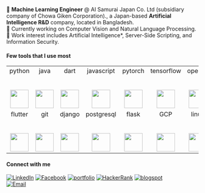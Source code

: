 
:black_square_button:   **Machine Learning Engineer** @ AI Samurai Japan Co. Ltd (subsidiary company of Chowa Giken Corporation)., a Japan-based **Artificial Intelligence R&D** company, located in Bangladesh. </br>
:black_square_button:   Currently working on Computer Vision and Natural Language Processing. </br>
:black_square_button:  Work interest includes Artificial Intelligence*, Server-Side Scripting, and Information Security. </br>

#### Few tools that I use most 

<table>
  <tbody>
    <tr valign="top">
      <td width="14%" align="center">
        <span>python</span><br><br><br>
        <img height="48px" src="https://cdn.svgporn.com/logos/python.svg">
      </td>
      <td width="14%" align="center">
        <span>java</span><br><br><br>
        <img height="48px" src="https://cdn.svgporn.com/logos/java.svg">
      </td>
      <td width="14%" align="center">
        <span>dart</span><br><br><br>
        <img height="48px" src="https://cdn.svgporn.com/logos/dart.svg">
      </td>
      <td width="14%" align="center">
        <span>javascript</span><br><br><br>
        <img height="48px" src="https://cdn.svgporn.com/logos/javascript.svg">
      </td>
      <td width="14%" align="center">
        <span>pytorch</span><br><br><br>
        <img height="48px" src="https://cdn.svgporn.com/logos/pytorch.svg">
      </td>
      <td width="14%" align="center">
        <span>tensorflow</span><br><br><br>
        <img height="48px" src="https://cdn.svgporn.com/logos/tensorflow.svg">
      </td>
      <td width="14%" align="center">
        <span>opencv</span><br><br><br>
        <img height="48px" src="https://cdn.svgporn.com/logos/opencv.svg">
      </td>
    </tr>
    <tr valign="top">
      <td width="14%" align="center">
        <span>flutter</span><br><br><br>
        <img height="48px" src="https://cdn.svgporn.com/logos/flutter.svg">
      </td>
        <td width="14%" align="center">
        <span>git</span><br><br><br>
        <img height="48px" src="https://cdn.svgporn.com/logos/git-icon.svg">
      </td>
      <td width="14%" align="center">
        <span>django</span><br><br><br>
        <img height="48px" src="https://cdn.svgporn.com/logos/django.svg">
      </td>
      <td width="14%" align="center">
        <span>postgresql</span><br><br><br>
        <img height="48px" src="https://cdn.svgporn.com/logos/postgresql.svg">
      </td>
      <td width="14%" align="center">
        <span>flask</span><br><br><br>
        <img height="48px" src="https://cdn.svgporn.com/logos/flask.svg">
      </td>
      <td width="14%" align="center">
        <span>GCP</span><br><br><br>
        <img height="48px" src="https://cdn.svgporn.com/logos/google-cloud-platform.svg">
      </td>
      <td width="14%" align="center">
        <span>linux</span><br><br><br>
        <img height="48px" src="https://cdn.svgporn.com/logos/linux-mint.svg">
      </td>
    </tr>
  </tbody>
</table>


#### Connect with me

<a href="https://www.linkedin.com/in/sksoumik/" target="_blank"><img src="https://img.shields.io/badge/linkedin-%40sksoumik-blue" alt="LinkedIn"></a>
<a href="https://www.facebook.com/sadmanks" target="_blank"><img src="https://img.shields.io/badge/facebook-%40sadmanks-9cf" alt="Facebook"></a>
<a href="https://sksoumik.github.io/" target="_blank"><img src="https://img.shields.io/badge/portfolio-sksoumik-success" alt="portfolio"></a>
<a href="https://www.hackerrank.com/sadmanks" target="_blank"><img src="https://img.shields.io/badge/hackerrank-%40sadmanks-success" alt="HackerRank"></a>
<a href="https://sksoumik.blogspot.com/" target="_blank"><img src="https://img.shields.io/badge/blog-%40sksoumik-orange" alt="blogspot"></a>
</br>
<a href="https://mail.google.com/mail/u/0/?view=cm&fs=1&tf=1&source=mailto&to=sadmanks@gmail.com" target="_blank"><img src="https://img.shields.io/badge/email-sadmanks%40gmail.com-important" alt="Email"></a>
